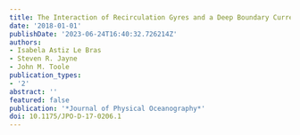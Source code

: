 ```yaml
---
title: The Interaction of Recirculation Gyres and a Deep Boundary Current
date: '2018-01-01'
publishDate: '2023-06-24T16:40:32.726214Z'
authors:
- Isabela Astiz Le Bras
- Steven R. Jayne
- John M. Toole
publication_types:
- '2'
abstract: ''
featured: false
publication: '*Journal of Physical Oceanography*'
doi: 10.1175/JPO-D-17-0206.1
---
```


